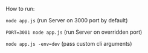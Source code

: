 How to run:

`node app.js` (run Server on 3000 port by default)

`PORT=3001 node app.js` (run Server on overridden port)

`node app.js -env=dev` (pass custom cli arguments)
